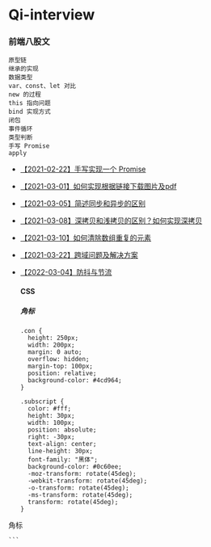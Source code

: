 # Qi-interview
   ### 前端八股文
    原型链
    继承的实现
    数据类型
    var、const、let 对比
    new 的过程
    this 指向问题
    bind 实现方式
    闭包
    事件循环
    类型判断
    手写 Promise
    apply

- [【2021-02-22】手写实现一个 Promise](https://github.com/Qiluzz/Qi-interview/issues/1)
- [【2021-03-01】如何实现根据链接下载图片及pdf](https://github.com/Qiluzz/Qi-interview/issues/2)
- [【2021-03-05】简述同步和异步的区别](https://github.com/Qiluzz/Qi-interview/issues/3)
- [【2021-03-08】深拷贝和浅拷贝的区别？如何实现深拷贝](https://github.com/Qiluzz/Qi-interview/issues/4)
- [【2021-03-10】如何清除数组重复的元素](https://github.com/Qiluzz/Qi-interview/issues/4)
- [【2021-03-22】跨域问题及解决方案](https://github.com/Qiluzz/Qi-interview/issues/5)
- [【2022-03-04】防抖与节流](https://github.com/Qiluzz/Qi-interview/issues/7)
    
    #### CSS 
    ##### 角标
    ```
  .con {
      height: 250px;
      width: 200px;
      margin: 0 auto;
      overflow: hidden;
      margin-top: 100px;
      position: relative;
      background-color: #4cd964;
  }

  .subscript {
      color: #fff;
      height: 30px;
      width: 100px;
      position: absolute;
      right: -30px;
      text-align: center;
      line-height: 30px;
      font-family: "黑体";
      background-color: #0c60ee;
      -moz-transform: rotate(45deg);
      -webkit-transform: rotate(45deg);
      -o-transform: rotate(45deg);
      -ms-transform: rotate(45deg);
      transform: rotate(45deg);
  }
 <div class="con">
     <div class="subscript">
         角标
     </div>
 </div>

    ```
    
    
    
    
    
    
    
    
    
    
    
    
    
    
    
    
    
    
    
